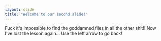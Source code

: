 ```yaml
---
layout: slide
title: "Welcome to our second slide!"
---
```

Fuck it's impossible to find the goddamned files in all the other shit!! Now I've lost the lesson again...
Use the left arrow to go back!
